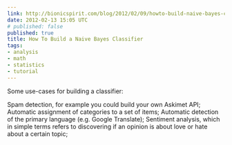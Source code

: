 ```yaml
---
link: http://bionicspirit.com/blog/2012/02/09/howto-build-naive-bayes-classifier.html
date: 2012-02-13 15:05 UTC
# published: false
published: true
title: How To Build a Naive Bayes Classifier
tags:
- analysis
- math
- statistics
- tutorial
---
```


Some use-cases for building a classifier:

Spam detection, for example you could build your own Askimet API;
Automatic assignment of categories to a set of items;
Automatic detection of the primary language (e.g. Google Translate);
Sentiment analysis, which in simple terms refers to discovering if an opinion is about love or hate about a certain topic;
